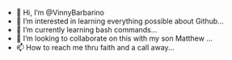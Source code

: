 - 👋 Hi, I’m @VinnyBarbarino
- 👀 I’m interested in learning everything possible about Github...
- 🌱 I’m currently learning bash commands...
- 💞️ I’m looking to collaborate on this with my son Matthew ...
- 📫 How to reach me thru faith and a call away...

<!---
VinnyBarbarino/VinnyBarbarino is a ✨ special ✨ repository because its `README.md` (this file) appears on your GitHub profile.
You can click the Preview link to take a look at your changes.
--->
